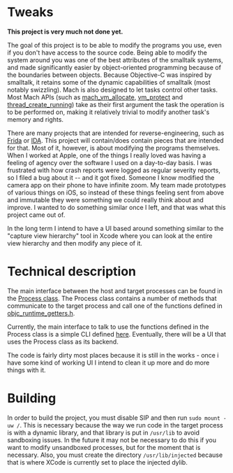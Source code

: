 # Tweaks

**This project is very much not done yet.**

The goal of this project is to be able to modify the programs you use, even if you don't have access to the source code. Being able to modify the system around you was one of the best attributes of the smalltalk systems, and made significantly easier by object-oriented programming because of the boundaries between objects. Because Objective-C was inspired by smalltalk, it retains some of the dynamic capabilities of smalltalk (most notably swizzling). Mach is also designed to let tasks control other tasks. Most Mach APIs (such as [mach_vm_allocate](https://developer.apple.com/documentation/kernel/1402376-mach_vm_allocate?language=objc), [vm_protect](https://developer.apple.com/documentation/kernel/1585294-vm_protect?language=objc) and [thread_create_running](https://developer.apple.com/documentation/kernel/1537886-thread_create_running?language=objc)) take as their first argument the task the operation is to be performed on, making it relatively trivial to modify another task's memory and rights.

There are many projects that are intended for reverse-engineering, such as [Frida](https://frida.re/) or [IDA](https://www.hex-rays.com/products/ida/). This project will contain/does contain pieces that are intended for that. Most of it, however, is about modifying the programs themselves. When I worked at Apple, one of the things I really loved was having a feeling of agency over the software I used on a day-to-day basis. I was frustrated with how crash reports were logged as regular severity reports, so I filed a bug about it -- and it got fixed. Someone I know modified the camera app on their phone to have infinite zoom. My team made prototypes of various things on iOS, so instead of these things feeling sent from above and immutable they were something we could really think about and improve. I wanted to do something similar once I left, and that was what this project came out of.

In the long term I intend to have a UI based around something similar to the "capture view hierarchy" tool in Xcode where you can look at the entire view hierarchy and then modify any piece of it.

# Technical description

The main interface between the host and target processes can be found in the [Process class](injector_lib/Process.m). The Process class contains a number of methods that communicate to the target process and call one of the functions defined in [objc_runtime_getters.h](injected_library/objc_runtime_getters.h).

Currently, the main interface to talk to use the functions defined in the Process class is a simple CLI defined [here](daemon.m#L80). Eventually, there will be a UI that uses the Process class as its backend.

The code is fairly dirty most places because it is still in the works - once i have some kind of working UI I intend to clean it up more and do more things with it.

# Building

In order to build the project, you must disable SIP and then run `sudo mount -uw /`. This is necessary because the way we run code in the target process is with a dynamic library, and that library is put in `/usr/lib` to avoid sandboxing issues. In the future it may not be necessary to do this if you want to modify unsandboxed processes, but for the moment that is necessary. Also, you must create the directory `/usr/lib/injected` because that is where XCode is currently set to place the injected dylib.
